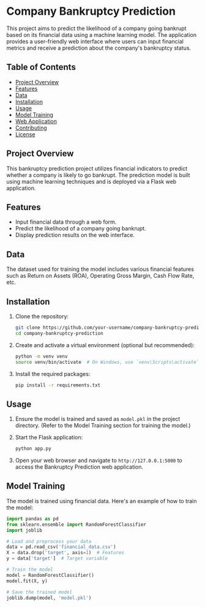 # Company Bankruptcy Prediction

This project aims to predict the likelihood of a company going bankrupt based on its financial data using a machine learning model. The application provides a user-friendly web interface where users can input financial metrics and receive a prediction about the company's bankruptcy status.

## Table of Contents

- [Project Overview](#project-overview)
- [Features](#features)
- [Data](#data)
- [Installation](#installation)
- [Usage](#usage)
- [Model Training](#model-training)
- [Web Application](#web-application)
- [Contributing](#contributing)
- [License](#license)

## Project Overview

This bankruptcy prediction project utilizes financial indicators to predict whether a company is likely to go bankrupt. The prediction model is built using machine learning techniques and is deployed via a Flask web application.

## Features

- Input financial data through a web form.
- Predict the likelihood of a company going bankrupt.
- Display prediction results on the web interface.

## Data

The dataset used for training the model includes various financial features such as Return on Assets (ROA), Operating Gross Margin, Cash Flow Rate, etc.

## Installation

1. Clone the repository:
    ```sh
    git clone https://github.com/your-username/company-bankruptcy-prediction.git
    cd company-bankruptcy-prediction
    ```

2. Create and activate a virtual environment (optional but recommended):
    ```sh
    python -m venv venv
    source venv/bin/activate  # On Windows, use `venv\Scripts\activate`
    ```

3. Install the required packages:
    ```sh
    pip install -r requirements.txt
    ```

## Usage

1. Ensure the model is trained and saved as `model.pkl` in the project directory. (Refer to the Model Training section for training the model.)

2. Start the Flask application:
    ```sh
    python app.py
    ```

3. Open your web browser and navigate to `http://127.0.0.1:5000` to access the Bankruptcy Prediction web application.

## Model Training

The model is trained using financial data. Here's an example of how to train the model:

```python
import pandas as pd
from sklearn.ensemble import RandomForestClassifier
import joblib

# Load and preprocess your data
data = pd.read_csv('financial_data.csv')
X = data.drop('target', axis=1)  # Features
y = data['target']  # Target variable

# Train the model
model = RandomForestClassifier()
model.fit(X, y)

# Save the trained model
joblib.dump(model, 'model.pkl')
